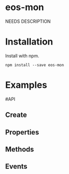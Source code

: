 # eos-mon
NEEDS DESCRIPTION

# Installation
Install with npm.

```shell
npm install --save eos-mon
```

# Examples

#API
## Create

## Properties

## Methods

## Events
